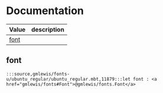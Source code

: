 # Documentation
|Value|description|
|---|---|
|[font](#font)||

## font

```moonbit
:::source,gmlewis/fonts-u/ubuntu_regular/ubuntu_regular.mbt,11879:::let font : <a href="gmlewis/fonts#Font">@gmlewis/fonts.Font</a>
```

